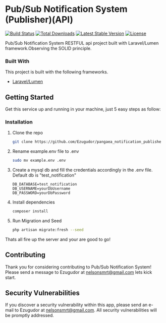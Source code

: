 # Pub/Sub Notification System (Publisher)(API)

[![Build Status](https://travis-ci.org/laravel/lumen-framework.svg)](https://travis-ci.org/laravel/lumen-framework)
[![Total Downloads](https://poser.pugx.org/laravel/lumen-framework/d/total.svg)](https://packagist.org/packages/laravel/lumen-framework)
[![Latest Stable Version](https://poser.pugx.org/laravel/lumen-framework/v/stable.svg)](https://packagist.org/packages/laravel/lumen-framework)
[![License](https://poser.pugx.org/laravel/lumen-framework/license.svg)](https://packagist.org/packages/laravel/lumen-framework)

Pub/Sub Notification System RESTFUL api project built with Laravel/Lumen framework.Observing the SOLID principle.


### Built With

This project is built with the following frameworks.
* [Laravel/Lumen](https://laravel.com)



<!-- GETTING STARTED -->
## Getting Started

Get this service up and running in your machine, just 5 easy steps as follow:

  
### Installation

1. Clone the repo
   ```sh
   git clone https://github.com/Ezugudor/pangaea_notification_publisher
   ```
2. Rename example.env file to .env
   ```sh
   sudo mv example.env .env 
   ```
3. Create a mysql db and fill the credentials accordingly in the .env file. Default db is "test_notification"
   ```.env
   DB_DATABASE=test_notification
   DB_USERNAME=yourDbUsername
   DB_PASSWORD=yourDbPassword
   ```
4. Install dependencies
   ```sh
   composer install
   ```
5. Run Migration and Seed
   ```sh
   php artisan migrate:fresh --seed
   ```
Thats all fire up the server and your are good to go!

## Contributing

Thank you for considering contributing to Pub/Sub Notification System! Please send a message to Ezugudor at nelsonsmrt@gmail.com lets kick start.

## Security Vulnerabilities

If you discover a security vulnerability within this app, please send an e-mail to Ezugudor at nelsonsmrt@gmail.com. All security vulnerabilities will be promptly addressed.

